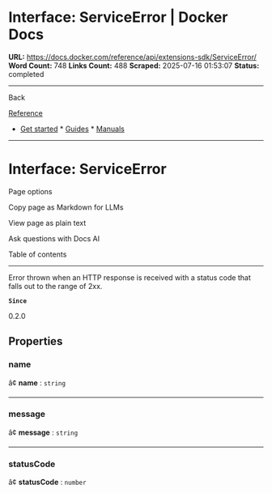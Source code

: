 # Interface: ServiceError | Docker Docs

**URL:** https://docs.docker.com/reference/api/extensions-sdk/ServiceError/
**Word Count:** 748
**Links Count:** 488
**Scraped:** 2025-07-16 01:53:07
**Status:** completed

---

Back

[Reference](https://docs.docker.com/reference/)

  * [Get started](https://docs.docker.com/get-started/)   * [Guides](https://docs.docker.com/guides/)   * [Manuals](https://docs.docker.com/manuals/)

* * *

# Interface: ServiceError

Page options

Copy page as Markdown for LLMs

View page as plain text

Ask questions with Docs AI

Table of contents

* * *

Error thrown when an HTTP response is received with a status code that falls out to the range of 2xx.

**`Since`**

0.2.0

## Properties

### name

â¢ **name** : `string`

* * *

### message

â¢ **message** : `string`

* * *

### statusCode

â¢ **statusCode** : `number`